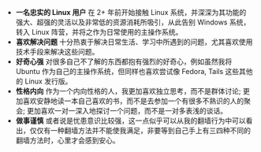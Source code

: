 <!--
2016-08-06
-->
- **一名忠实的 Linux 用户** 在 2+ 年前开始接触 Linux 系统，并深深为其功能的强大、超强的灵活以及非常低的资源消耗所吸引，从此告别 Windows 系统，转入 Linux 阵营，并将之作为日常使用的主操作系统。              
- **喜欢解决问题** 十分热衷于解决日常生活、学习中所遇到的问题，尤其喜欢使用技术手段来解决这些问题。                        
- **好奇心强** 对很多自己不了解的东西都抱有强烈的好奇心，例如虽然我将 Ubuntu 作为自己的主操作系统，但同样也喜欢尝试像 Fedora, Tails 这些其他的 Linux 发行版。                     
- **性格内向** 作为一个内向性格的人，我更加喜欢独立思考，而不是群体讨论; 更加喜欢安静地读一本自己喜欢的书，而不是去参加一个有很多不熟识的人的聚会; 更加喜欢一对一深入地探讨一个问题，而不是一对多表浅的谈话。                     
- **做事谨慎** 或者说是忧患意识比较强，这一点似乎可以从我的翻墙行为中可以看出，仅仅有一种翻墙方法并不能使我满足，非要等到自己手上有三四种不同的翻墙方法时，心里才会感到安心。                    

